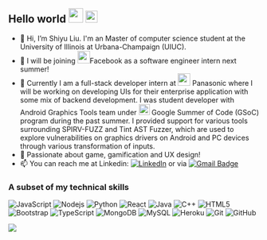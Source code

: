 ## Hello world <img src="https://github.com/TheDudeThatCode/TheDudeThatCode/raw/master/Assets/Hi.gif" style="max-width:100%;" width="29px"> <img src="https://raw.githubusercontent.com/TheDudeThatCode/TheDudeThatCode/master/Assets/Earth.gif" style="max-width:100%;" width="24px">
- 👋 Hi, I’m Shiyu Liu. I'm an Master of computer science student at the University of Illinois at Urbana-Champaign (UIUC). 
- 👀 I will be joining <img src="https://encrypted-tbn0.gstatic.com/images?q=tbn:ANd9GcRwORH3BtM6XV_izS2VIbXmZolHfndMmz9mOw&usqp=CAU" style="max-width:100%;" width="25px">Facebook as a software engineer intern next summer!
- 🌱 Currently I am a full-stack developer intern at <img src="https://pbs.twimg.com/profile_images/460704629936754689/eiERukd-_400x400.png" style="max-width:100%;" width="25px"> Panasonic where I will be working on developing UIs for their enterprise application with some mix of backend development. I was student developer with Android Graphics Tools team under <img src="https://upload.wikimedia.org/wikipedia/commons/thumb/8/85/GSoC-icon.svg/1200px-GSoC-icon.svg.png" style="max-width:100%;" width="22px"> Google Summer of Code (GSoC) program during the past summer. I provided support for various tools surrounding SPIRV-FUZZ and Tint AST Fuzzer, which are used to explore vulnerabilities on graphics drivers on Android and PC devices through various transformation of inputs.  
- 💞️ Passionate about game, gamification and UX design!
- 📫 You can reach me at Linkedin:  <a href="https://www.linkedin.com/in/shiyuliutx/" target="_blank"><img alt="LinkedIn" src="https://img.shields.io/badge/-LinkedIn-0077B5?style=flat-square&logo=Linkedin&logoColor=white"></a> or via [![Gmail Badge](https://img.shields.io/badge/-shiyul3@illinois.edu-c14438?style=flat-square&logo=Gmail&logoColor=white&link=mailto:shiyul3@illinois.edu)](mailto:shiyul3@illinois.edu)

### A subset of my technical skills
![JavaScript](https://img.shields.io/badge/-JavaScript-black?style=flat-square&logo=javascript)
![Nodejs](https://img.shields.io/badge/-Nodejs-black?style=flat-square&logo=Node.js)
![Python](https://img.shields.io/badge/-Python-black?style=flat-square&logo=Python)
![React](https://img.shields.io/badge/-React-black?style=flat-square&logo=react)
![Java](https://img.shields.io/badge/-java-E34A86?style=flat-square&logo=java)
![C++](https://img.shields.io/badge/-C++-00599C?style=flat-square&logo=c)
![HTML5](https://img.shields.io/badge/-HTML5-E34F26?style=flat-square&logo=html5&logoColor=white)
![Bootstrap](https://img.shields.io/badge/-Bootstrap-563D7C?style=flat-square&logo=bootstrap)
![TypeScript](https://img.shields.io/badge/-TypeScript-007ACC?style=flat-square&logo=typescript)
![MongoDB](https://img.shields.io/badge/-MongoDB-black?style=flat-square&logo=mongodb)
![MySQL](https://img.shields.io/badge/-MySQL-black?style=flat-square&logo=mysql)
![Heroku](https://img.shields.io/badge/-Heroku-430098?style=flat-square&logo=heroku)
![Git](https://img.shields.io/badge/-Git-black?style=flat-square&logo=git)
![GitHub](https://img.shields.io/badge/-GitHub-181717?style=flat-square&logo=github)


![](https://github-readme-stats.vercel.app/api?username=sliu-UIUC&show_icons=true&theme=radical)

<!---
sliu-UIUC/sliu-UIUC is a ✨ special ✨ repository because its `README.md` (this file) appears on your GitHub profile.
You can click the Preview link to take a look at your changes.
--->
